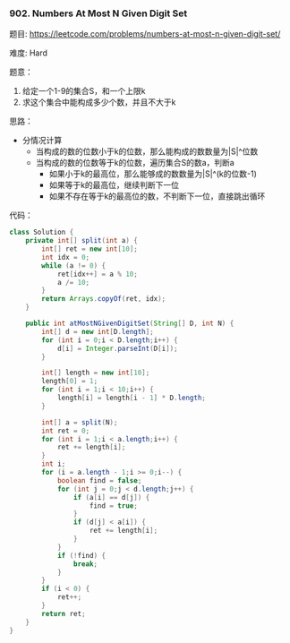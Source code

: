 ### 902. Numbers At Most N Given Digit Set



题目:
https://leetcode.com/problems/numbers-at-most-n-given-digit-set/

难度:
Hard

题意：

1. 给定一个1-9的集合S，和一个上限k
2. 求这个集合中能构成多少个数，并且不大于k

思路：

- 分情况计算
  - 当构成的数的位数小于k的位数，那么能构成的数数量为|S|^位数
  - 当构成的数的位数等于k的位数，遍历集合S的数a，判断a
    - 如果小于k的最高位，那么能够成的数数量为|S|^(k的位数-1)
    - 如果等于k的最高位，继续判断下一位
    - 如果不存在等于k的最高位的数，不判断下一位，直接跳出循环

代码：

```java
class Solution {
    private int[] split(int a) {
        int[] ret = new int[10];
        int idx = 0;
        while (a != 0) {
            ret[idx++] = a % 10;
            a /= 10;
        }
        return Arrays.copyOf(ret, idx);
    }

    public int atMostNGivenDigitSet(String[] D, int N) {
        int[] d = new int[D.length];
        for (int i = 0;i < D.length;i++) {
            d[i] = Integer.parseInt(D[i]);
        }

        int[] length = new int[10];
        length[0] = 1;
        for (int i = 1;i < 10;i++) {
            length[i] = length[i - 1] * D.length;
        }

        int[] a = split(N);
        int ret = 0;
        for (int i = 1;i < a.length;i++) {
            ret += length[i];
        }
        int i;
        for (i = a.length - 1;i >= 0;i--) {
            boolean find = false;
            for (int j = 0;j < d.length;j++) {
                if (a[i] == d[j]) {
                    find = true;
                }
                if (d[j] < a[i]) {
                    ret += length[i];
                }
            }
            if (!find) {
                break;
            }
        }
        if (i < 0) {
            ret++;
        }
        return ret;
    }
}
```

